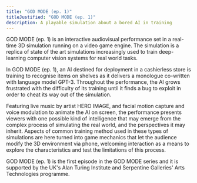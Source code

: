 ```yaml
---
title: "GOD MODE (ep. 1)"
titleJustified: "GOD MODE (ep. 1)"
description: A playable simulation about a bored AI in training
---
```


GOD MODE (ep. 1) is an interactive audiovisual performance set in a real-time 3D simulation running on a video game engine. The simulation is a replica of state of the art simulations increasingly used to train deep-learning computer vision systems for real world tasks.

In GOD MODE (ep. 1), an AI destined for deployment in a cashierless store is training to recognise items on shelves as it delivers a monologue co-written with language model GPT-3. Throughout the performance, the AI grows frustrated with the difficulty of its training until it finds a bug to exploit in order to cheat its way out of the simulation.

Featuring live music by artist HERO IMAGE, and facial motion capture and voice modulation to animate the AI on screen, the performance presents viewers with one possible kind of intelligence that may emerge from the complex process of simulating the real world, and the perspectives it may inherit. Aspects of common training method used in these types of simulations are here turned into game mechanics that let the audience modify the 3D environment via phone, welcoming interaction as a means to explore the characteristics and test the limitations of this process.

GOD MODE (ep. 1) is the first episode in the GOD MODE series and it is supported by the UK's Alan Turing Institute and Serpentine Galleries' Arts Technologies programme.